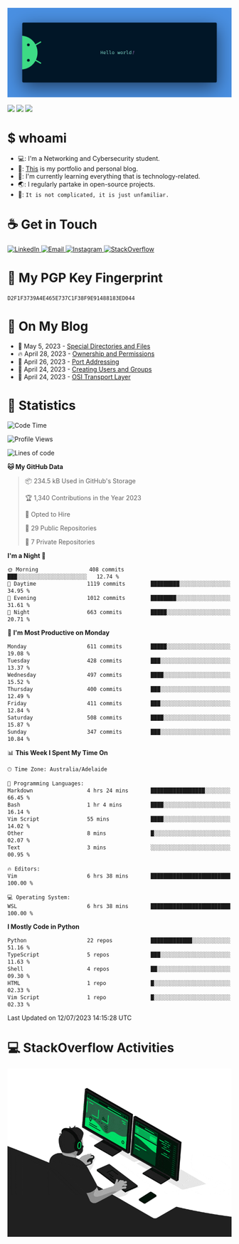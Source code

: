 <p align="center"><img src="assets/banner.png" /></p>

![](https://github.com/tanducmai/tanducmai/actions/workflows/waka-stats.yml/badge.svg)
![](https://github.com/tanducmai/tanducmai/actions/workflows/latest-blogs.yml/badge.svg)
![](https://github.com/tanducmai/tanducmai/actions/workflows/stackoverflow-activities.yml/badge.svg)

# $ whoami

- 💻: I'm a Networking and Cybersecurity student.
- 🔭: [This](https://tanducmai.com/) is my portfolio and personal blog.
- 🌱: I'm currently learning everything that is technology-related.
- 🌏: I regularly partake in open-source projects.
- 💬: `It is not complicated, it is just unfamiliar.`

# :coffee: Get in Touch

<a target="_blank" href="https://www.linkedin.com/in/tanducmai/">
  <img alt="LinkedIn" src="https://img.shields.io/badge/LinkedIn-0077B5?style=for-the-badge&logo=linkedin&logoColor=white" />
</a>
<a target="_blank" href="mailto:henryfromvietnam@gmail.com">
  <img alt="Email" src="https://img.shields.io/badge/Gmail-D14836?style=for-the-badge&logo=gmail&logoColor=white" />
</a>
<a target="_blank" href="https://www.instagram.com/henry.maii/">
  <img alt="Instagram" src="https://img.shields.io/badge/Instagram-E4405F?style=for-the-badge&logo=instagram&logoColor=white" />
</a>
<a target="_blank" href="https://stackoverflow.com/users/16999206/tanducmai">
  <img alt="StackOverflow" src="https://img.shields.io/static/v1?message=Stackoverflow&logo=stackoverflow&label=&color=FE7A16&logoColor=white&labelColor=&style=for-the-badge" />
</a>


# 🔐 My PGP Key Fingerprint

`D2F1F3739A4E465E737C1F38F9E91488183ED044`

# :scroll: On My Blog

<!-- BLOG-POST-LIST:START -->
 - 💯 May 5, 2023 - [Special Directories and Files](https://tanducmai.com/posts/systems-administration/special-directories-and-files/)
 - 🔥 April 28, 2023 - [Ownership and Permissions](https://tanducmai.com/posts/systems-administration/ownership-and-permissions/)
 - 💫 April 26, 2023 - [Port Addressing](https://tanducmai.com/posts/introduction-to-networks/transport-layer/port-addressing/)
 - 🚀 April 24, 2023 - [Creating Users and Groups](https://tanducmai.com/posts/systems-administration/creating-users-and-groups/)
 - 🌮 April 24, 2023 - [OSI Transport Layer](https://tanducmai.com/posts/introduction-to-networks/transport-layer/osi-transport-layer/)<!-- BLOG-POST-LIST:END -->

# 🔢 Statistics

<!--START_SECTION:waka-->
![Code Time](http://img.shields.io/badge/Code%20Time-69%20hrs%2059%20mins-blue)

![Profile Views](http://img.shields.io/badge/Profile%20Views-0-blue)

![Lines of code](https://img.shields.io/badge/From%20Hello%20World%20I%27ve%20Written-9.1%20million%20lines%20of%20code-blue)

**🐱 My GitHub Data** 

> 📦 234.5 kB Used in GitHub's Storage 
 > 
> 🏆 1,340 Contributions in the Year 2023
 > 
> 💼 Opted to Hire
 > 
> 📜 29 Public Repositories 
 > 
> 🔑 7 Private Repositories 
 > 
**I'm a Night 🦉** 

```text
🌞 Morning                408 commits         ███░░░░░░░░░░░░░░░░░░░░░░   12.74 % 
🌆 Daytime                1119 commits        █████████░░░░░░░░░░░░░░░░   34.95 % 
🌃 Evening                1012 commits        ████████░░░░░░░░░░░░░░░░░   31.61 % 
🌙 Night                  663 commits         █████░░░░░░░░░░░░░░░░░░░░   20.71 % 
```
📅 **I'm Most Productive on Monday** 

```text
Monday                   611 commits         █████░░░░░░░░░░░░░░░░░░░░   19.08 % 
Tuesday                  428 commits         ███░░░░░░░░░░░░░░░░░░░░░░   13.37 % 
Wednesday                497 commits         ████░░░░░░░░░░░░░░░░░░░░░   15.52 % 
Thursday                 400 commits         ███░░░░░░░░░░░░░░░░░░░░░░   12.49 % 
Friday                   411 commits         ███░░░░░░░░░░░░░░░░░░░░░░   12.84 % 
Saturday                 508 commits         ████░░░░░░░░░░░░░░░░░░░░░   15.87 % 
Sunday                   347 commits         ███░░░░░░░░░░░░░░░░░░░░░░   10.84 % 
```


📊 **This Week I Spent My Time On** 

```text
🕑︎ Time Zone: Australia/Adelaide

💬 Programming Languages: 
Markdown                 4 hrs 24 mins       █████████████████░░░░░░░░   66.45 % 
Bash                     1 hr 4 mins         ████░░░░░░░░░░░░░░░░░░░░░   16.14 % 
Vim Script               55 mins             ████░░░░░░░░░░░░░░░░░░░░░   14.02 % 
Other                    8 mins              █░░░░░░░░░░░░░░░░░░░░░░░░   02.07 % 
Text                     3 mins              ░░░░░░░░░░░░░░░░░░░░░░░░░   00.95 % 

🔥 Editors: 
Vim                      6 hrs 38 mins       █████████████████████████   100.00 % 

💻 Operating System: 
WSL                      6 hrs 38 mins       █████████████████████████   100.00 % 
```

**I Mostly Code in Python** 

```text
Python                   22 repos            █████████████░░░░░░░░░░░░   51.16 % 
TypeScript               5 repos             ███░░░░░░░░░░░░░░░░░░░░░░   11.63 % 
Shell                    4 repos             ██░░░░░░░░░░░░░░░░░░░░░░░   09.30 % 
HTML                     1 repo              █░░░░░░░░░░░░░░░░░░░░░░░░   02.33 % 
Vim Script               1 repo              █░░░░░░░░░░░░░░░░░░░░░░░░   02.33 % 
```




 Last Updated on 12/07/2023 14:15:28 UTC
<!--END_SECTION:waka-->

# 💻 StackOverflow Activities

<!-- STACKOVERFLOW:START -->
<!-- STACKOVERFLOW:END -->

<p align="center"><img src="assets/developer.gif" /></p>
